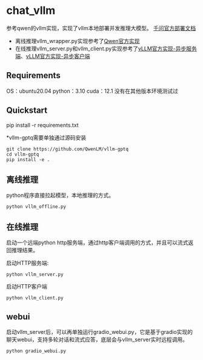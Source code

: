 # chat_vllm
参考qwen的vllm实现，实现了vllm本地部署并发推理大模型。
[千问官方部署文档](https://github.com/QwenLM/Qwen?tab=readme-ov-file#deployment)

* 离线推理vllm_wrapper.py实现参考了[Qwen官方实现](https://github.com/QwenLM/Qwen/blob/main/examples/vllm_wrapper.py)
* 在线推理vllm_server.py和vllm_client.py实现参考了[vLLM官方实现-异步服务端](https://github.com/vllm-project/vllm/blob/main/vllm/entrypoints/api_server.py)、[vLLM官方实现-异步客户端](https://github.com/vllm-project/vllm/blob/main/examples/api_client.py)


## Requirements
OS：ubuntu20.04 
python：3.10
cuda：12.1 
没有在其他版本环境测试过

## Quickstart
pip install -r requirements.txt

*vllm-gptq需要单独通过源码安装
```
git clone https://github.com/QwenLM/vllm-gptq
cd vllm-gptq
pip install -e .
```
## 离线推理

python程序直接拉起模型，本地推理的方式。
```
python vllm_offline.py
```
## 在线推理

启动一个远端python http服务端，通过http客户端调用的方式，并且可以流式返回推理结果。

启动HTTP服务端:
```
python vllm_server.py
```

启动HTTP客户端
```
python vllm_client.py
```

## webui

启动vllm_server后，可以再单独运行gradio_webui.py，它是基于gradio实现的聊天webui，支持多轮对话和流式应答，底层会与vllm_server实时远程调用。

```
python gradio_webui.py
```


